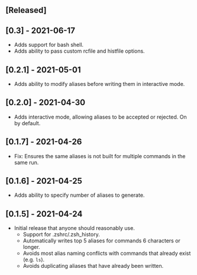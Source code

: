 ## [Released]

## [0.3] - 2021-06-17
- Adds support for bash shell.
- Adds ability to pass custom rcfile and histfile options.

## [0.2.1] - 2021-05-01
- Adds ability to modify aliases before writing them in interactive mode.

## [0.2.0] - 2021-04-30
- Adds interactive mode, allowing aliases to be accepted or rejected. On by
default.

## [0.1.7] - 2021-04-26
- Fix: Ensures the same aliases is not built for multiple commands in the same run.

## [0.1.6] - 2021-04-25
- Adds ability to specify number of aliases to generate.

## [0.1.5] - 2021-04-24

- Initial release that anyone should reasonably use.
    - Support for .zshrc/.zsh_history.
    - Automatically writes top 5 aliases for commands 6 characters or longer.
    - Avoids most alias naming conflicts with commands that already exist (e.g. `ls`).
    - Avoids duplicating aliases that have already been written.

